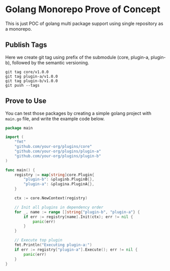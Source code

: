 # Golang Monorepo Prove of Concept

This is just POC of golang multi package support using single repository as a monorepo.

## Publish Tags

Here we create git tag using prefix of the submodule (core, plugin-a, plugin-b), followed by the semantic versioning.

```
git tag core/v1.0.0
git tag plugin-a/v1.0.0
git tag plugin-b/v1.0.0
git push --tags
```

## Prove to Use

You can test those packages by creating a simple golang project with `main.go` file, and write the example code below.

```go
package main

import (
	"fmt"
	"github.com/your-org/plugins/core"
	"github.com/your-org/plugins/plugin-a"
	"github.com/your-org/plugins/plugin-b"
)

func main() {
	registry := map[string]core.Plugin{
		"plugin-b": &pluginb.PluginB{},
		"plugin-a": &plugina.PluginA{},
	}

	ctx := core.NewContext(registry)

	// Init all plugins in dependency order
	for _, name := range []string{"plugin-b", "plugin-a"} {
		if err := registry[name].Init(ctx); err != nil {
			panic(err)
		}
	}

	// Execute top plugin
	fmt.Println("Executing plugin-a:")
	if err := registry["plugin-a"].Execute(); err != nil {
		panic(err)
	}
}
```